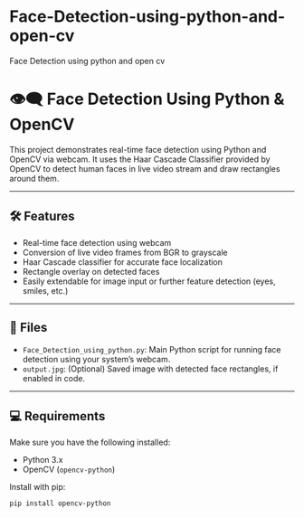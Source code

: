 # Face-Detection-using-python-and-open-cv
Face Detection using python and open cv 
# 👁️‍🗨️ Face Detection Using Python & OpenCV

This project demonstrates real-time face detection using Python and OpenCV via webcam. It uses the Haar Cascade Classifier provided by OpenCV to detect human faces in live video stream and draw rectangles around them.

---

## 🛠️ Features

- Real-time face detection using webcam
- Conversion of live video frames from BGR to grayscale
- Haar Cascade classifier for accurate face localization
- Rectangle overlay on detected faces
- Easily extendable for image input or further feature detection (eyes, smiles, etc.)

---

## 📁 Files

- `Face_Detection_using_python.py`: Main Python script for running face detection using your system’s webcam.
- `output.jpg`: (Optional) Saved image with detected face rectangles, if enabled in code.

---

## 💻 Requirements

Make sure you have the following installed:

- Python 3.x
- OpenCV (`opencv-python`)

Install with pip:
```bash
pip install opencv-python
